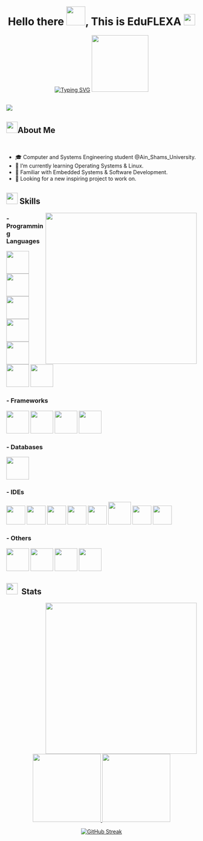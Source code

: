 <h1 align="center">Hello there <img src="https://user-images.githubusercontent.com/74038190/214644145-264f4759-7633-441e-9d67-d8dda9d50d26.gif" width="50">, This is EduFLEXA <img src="https://github.com/AhmedBakrXI/AhmedBakrXI/assets/114930002/db7b2fe1-5ff5-491c-9fec-3e13af7b3bfb" width="30"></h1>

<p align="center"><a href="https://git.io/typing-svg"><img src="https://readme-typing-svg.herokuapp.com?font=Fira+Code&pause=1000&center=true&random=false&width=435&lines=Computer+Engineering+Student+%40ASU%2C;Driven+by+The+Flame+of+Creativity%2C;Having+Coding+Inspiration+%26+Science%2C;Passionate+%26+Hard+Working+Student." alt="Typing SVG" /></a> <img src="https://private-user-images.githubusercontent.com/114930002/316238341-05b07571-a558-43c5-ac40-fb0be0415860.gif?jwt=eyJhbGciOiJIUzI1NiIsInR5cCI6IkpXVCJ9.eyJpc3MiOiJnaXRodWIuY29tIiwiYXVkIjoicmF3LmdpdGh1YnVzZXJjb250ZW50LmNvbSIsImtleSI6ImtleTUiLCJleHAiOjE3MTM5OTQ4MzEsIm5iZiI6MTcxMzk5NDUzMSwicGF0aCI6Ii8xMTQ5MzAwMDIvMzE2MjM4MzQxLTA1YjA3NTcxLWE1NTgtNDNjNS1hYzQwLWZiMGJlMDQxNTg2MC5naWY_WC1BbXotQWxnb3JpdGhtPUFXUzQtSE1BQy1TSEEyNTYmWC1BbXotQ3JlZGVudGlhbD1BS0lBVkNPRFlMU0E1M1BRSzRaQSUyRjIwMjQwNDI0JTJGdXMtZWFzdC0xJTJGczMlMkZhd3M0X3JlcXVlc3QmWC1BbXotRGF0ZT0yMDI0MDQyNFQyMTM1MzFaJlgtQW16LUV4cGlyZXM9MzAwJlgtQW16LVNpZ25hdHVyZT0yNWVmYTRjNDQzZDMzZjU2ZWI3ZjU0YTRkYmI3NGJhODk4MTVlMzhhYmRkY2U4MGQ5N2VlODI0NmQwNjVmZmRlJlgtQW16LVNpZ25lZEhlYWRlcnM9aG9zdCZhY3Rvcl9pZD0wJmtleV9pZD0wJnJlcG9faWQ9MCJ9.rMnNZ_lTYL8gJG5Hp485b8ZNUpcUAiSjWVXH6ew8cNE" width="150">  </p>
<br>
<img src="https://user-images.githubusercontent.com/74038190/212284100-561aa473-3905-4a80-b561-0d28506553ee.gif">
<h2><img src="https://user-images.githubusercontent.com/74038190/221352989-518609ab-b4d1-459e-929f-a08cd2bd9b3c.gif" width="30">About Me</h2>
<br>


- 🎓 Computer and Systems Engineering student @Ain_Shams_University.
- 🌱 I’m currently learning Operating Systems & Linux.
- 🎨 Familiar with Embedded Systems & Software Development.
- 🔭 Looking for a new inspiring project to work on.

<h2><img src="https://user-images.githubusercontent.com/74038190/212284087-bbe7e430-757e-4901-90bf-4cd2ce3e1852.gif" width="30"> Skills</h2>
<img src="https://user-images.githubusercontent.com/74038190/219923809-b86dc415-a0c2-4a38-bc88-ad6cf06395a8.gif" align="right" width="400">
<h3>- Programming Languages</h3>
<p>
<img src="https://github.com/bablubambal/All_logo_and_pictures/blob/main/programming%20languages/c.svg" width="60">
<img src="https://github.com/bablubambal/All_logo_and_pictures/blob/main/programming%20languages/c%2B%2B.svg" width="60">
<img src="https://github.com/bablubambal/All_logo_and_pictures/blob/main/programming%20languages/java.svg" width="60">
<img src="https://github.com/bablubambal/All_logo_and_pictures/blob/main/programming%20languages/javascript.svg" width="60">
<img src="https://github.com/bablubambal/All_logo_and_pictures/blob/main/programming%20languages/python.svg" width="60">
<img src="https://github.com/bablubambal/All_logo_and_pictures/blob/main/programming%20languages/dart.svg" width="60">
<img src="https://upload.wikimedia.org/wikipedia/commons/thumb/2/21/Matlab_Logo.png/1200px-Matlab_Logo.png" width="60">
</p>

<h3>- Frameworks</h3>
<p>
<img src="https://github.com/bablubambal/All_logo_and_pictures/blob/main/frameworks/android.svg" width="60">
<img src="https://github.com/bablubambal/All_logo_and_pictures/blob/main/social%20icons/flutter.svg" width="60">
<img src="https://repository-images.githubusercontent.com/400161932/257a8be2-bbf2-4218-a55b-219d819578b2" width="60">
<img src="https://github.com/bablubambal/All_logo_and_pictures/blob/main/frameworks/spring.svg" width="60">
</p>

<h3>- Databases</h3>
<img src="https://github.com/bablubambal/All_logo_and_pictures/blob/main/databases/postgresql.svg" width="60">

<h3>- IDEs</h3>
<p>
<img src="https://github.com/bablubambal/All_logo_and_pictures/blob/main/ides/android-studio.svg" width="50">
<img src="https://github.com/bablubambal/All_logo_and_pictures/blob/main/ides/intellij.svg" width="50">
<img src="https://github.com/bablubambal/All_logo_and_pictures/blob/main/ides/clion.png" width="50">
<img src="https://github.com/bablubambal/All_logo_and_pictures/blob/main/ides/pycharm.svg" width="50">
<img src="https://upload.wikimedia.org/wikipedia/commons/thumb/9/9a/Visual_Studio_Code_1.35_icon.svg/512px-Visual_Studio_Code_1.35_icon.svg.png" width="50">
<img src="https://github.com/bablubambal/All_logo_and_pictures/blob/main/ides/eclipse.svg" width="60">
<img src="https://upload.wikimedia.org/wikipedia/en/thumb/8/8d/Keil_logo.svg/800px-Keil_logo.svg.png" width="50">
<img src="https://dl.flathub.org/repo/appstream/x86_64/icons/128x128/com.st.STM32CubeIDE.png" width="50">

</p>

<h3>- Others</h3>
<p>
<img src="https://github.com/bablubambal/All_logo_and_pictures/blob/main/others/html.svg" width="60">
<img src="https://github.com/bablubambal/All_logo_and_pictures/blob/main/others/css.svg" width="60">
<img src="https://github.com/bablubambal/All_logo_and_pictures/blob/main/social%20icons/git.svg" width="60">
<img src="https://github.com/bablubambal/All_logo_and_pictures/blob/main/social%20icons/github.svg" width="60">  
</p>





<h2><img src="https://github.com/Anmol-Baranwal/Cool-GIFs-For-GitHub/assets/74038190/fa83eeb9-f4e2-4d85-93f0-688af11babf8" width="30">&nbsp; Stats</h2>
<p><img src="https://user-images.githubusercontent.com/74038190/216644497-1951db19-8f3d-4e44-ac08-8e9d7e0d94a7.gif" width="400" align="right"></p>
<p align="center">
  <a href="https://github.com/AhmedBakrXI">
    <img height="180em" src="https://github-readme-stats.vercel.app/api?username=AhmedBakrXI&show_icons=true&theme=radical" />
  </a>
  <a href="https://github.com/AhmedBakrXI">
    <img height="180em" src="https://github-readme-stats.vercel.app/api/top-langs/?username=AhmedBakrXI&layout=compact&theme=radical" />
  </a>
</p>
<p align="center">
<a href="https://git.io/streak-stats"><img src="https://streak-stats.demolab.com?user=AhmedBakrXI&theme=radical&card_width=465" alt="GitHub Streak" /></a>
</p> 